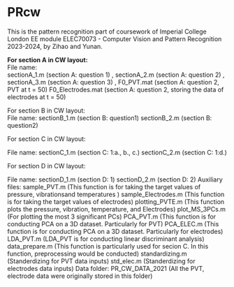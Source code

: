 # PRcw
This is the pattern recognition part of coursework of Imperial College London EE module ELEC70073 - Computer Vision and Pattern Recognition 2023-2024, by Zihao and Yunan. 


**For section A in CW layout:**   
File name:   
sectionA_1.m (section A: question 1) , sectionA_2.m (section A: question 2) , sectionA_3.m (section A: question 3) , F0_PVT.mat (section A: question 2, PVT at t = 50) F0_Electrodes.mat (section A: question 2, storing the data of electrodes at t = 50)   

For section B in CW layout:  
File name: sectionB_1.m (section B: question1) sectionB_2.m (section B: question2) 

For section C in CW layout:


File name: sectionC_1.m (section C: 1:a., b., c.) sectionC_2.m (section C: 1:d.) 

For section D in CW layout:


File name: sectionD_1.m (section D: 1) sectionD_2.m (section D: 2) Auxiliary files: sample_PVT.m (This function is for taking the target values of pressure, vibrationsand temperatures ) sample_Electrodes.m (This function is for taking the target values of electrodes) plotting_PVTE.m (This function plots the pressure, vibration, temperature, and Electrodes) plot_MS_3PCs.m (For plotting the most 3 significant PCs) PCA_PVT.m (This function is for conducting PCA on a 3D dataset. Particularly for PVT) PCA_ELEC.m (This function is for conducting PCA on a 3D dataset. Particularly for electrodes) LDA_PVT.m (LDA_PVT is for conducting linear discriminant analysis) data_prepare.m (This function is particularly used for secion C. In this function, preprocessing would be conducted) standardizing.m (Standerdizing for PVT data inputs) std_elec.m (Standerdizing for electrodes data inputs) Data folder: PR_CW_DATA_2021 (All the PVT, electrode data were originally stored in this folder)
